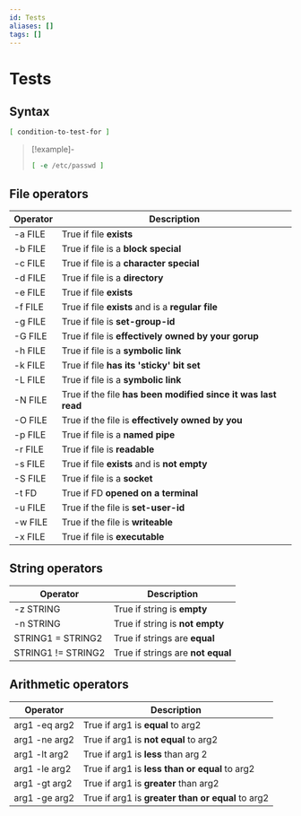```yaml
---
id: Tests
aliases: []
tags: []
---
```


# Tests

## Syntax

```sh
[ condition-to-test-for ]
```

> [!example]-
>
>```sh
>[ -e /etc/passwd ]
>```

## File operators

| Operator | Description                                                   |
| -------- | ------------------------------------------------------------- |
| -a FILE  | True if file **exists**                                       |
| -b FILE  | True if file is a **block special**                           |
| -c FILE  | True if file is a **character special**                       |
| -d FILE  | True if file is a **directory**                               |
| -e FILE  | True if file **exists**                                       |
| -f FILE  | True if file **exists** and is a **regular file**             |
| -g FILE  | True if file is **set-group-id**                              |
| -G FILE  | True if file is **effectively owned by your gorup**           |
| -h FILE  | True if file is a **symbolic link**                           |
| -k FILE  | True if file **has its 'sticky' bit set**                     |
| -L FILE  | True if file is a **symbolic link**                           |
| -N FILE  | True if the file **has been modified since it was last read** |
| -O FILE  | True if the file is **effectively owned by you**              |
| -p FILE  | True if file is a **named pipe**                              |
| -r FILE  | True if file is **readable**                                  |
| -s FILE  | True if file **exists** and is **not empty**                  |
| -S FILE  | True if file is a **socket**                                  |
| -t FD    | True if FD **opened on a terminal**                           |
| -u FILE  | True if the file is **set-user-id**                           |
| -w FILE  | True if the file is **writeable**                             |
| -x FILE  | True if file is **executable**                                |

## String operators

| Operator           | Description                       |
| ------------------ | --------------------------------- |
| -z STRING          | True if string is **empty**       |
| -n STRING          | True if string is **not empty**   |
| STRING1 = STRING2  | True if strings are **equal**     |
| STRING1 != STRING2 | True if strings are **not equal** |

## Arithmetic operators

| Operator      | Description                                       |
| ------------- | ------------------------------------------------- |
| arg1 -eq arg2 | True if arg1 is **equal** to arg2                 |
| arg1 -ne arg2 | True if arg1 is **not equal** to arg2             |
| arg1 -lt arg2 | True if arg1 is **less** than arg 2               |
| arg1 -le arg2 | True if arg1 is **less than or equal** to arg2    |
| arg1 -gt arg2 | True if arg1 is **greater** than arg2             |
| arg1 -ge arg2 | True if arg1 is **greater than or equal** to arg2 |
